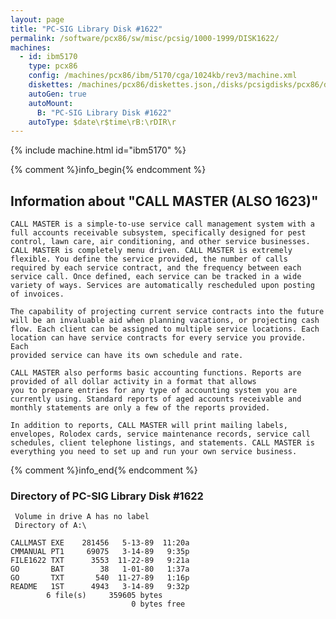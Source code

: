 ```yaml
---
layout: page
title: "PC-SIG Library Disk #1622"
permalink: /software/pcx86/sw/misc/pcsig/1000-1999/DISK1622/
machines:
  - id: ibm5170
    type: pcx86
    config: /machines/pcx86/ibm/5170/cga/1024kb/rev3/machine.xml
    diskettes: /machines/pcx86/diskettes.json,/disks/pcsigdisks/pcx86/diskettes.json
    autoGen: true
    autoMount:
      B: "PC-SIG Library Disk #1622"
    autoType: $date\r$time\rB:\rDIR\r
---
```


{% include machine.html id="ibm5170" %}

{% comment %}info_begin{% endcomment %}

## Information about "CALL MASTER (ALSO 1623)"

    CALL MASTER is a simple-to-use service call management system with a
    full accounts receivable subsystem, specifically designed for pest
    control, lawn care, air conditioning, and other service businesses.
    CALL MASTER is completely menu driven. CALL MASTER is extremely
    flexible. You define the service provided, the number of calls
    required by each service contract, and the frequency between each
    service call. Once defined, each service can be tracked in a wide
    variety of ways. Services are automatically rescheduled upon posting
    of invoices.
    
    The capability of projecting current service contracts into the future
    will be an invaluable aid when planning vacations, or projecting cash
    flow. Each client can be assigned to multiple service locations. Each
    location can have service contracts for every service you provide. Each
    provided service can have its own schedule and rate.
    
    CALL MASTER also performs basic accounting functions. Reports are
    provided of all dollar activity in a format that allows
    you to prepare entries for any type of accounting system you are
    currently using. Standard reports of aged accounts receivable and
    monthly statements are only a few of the reports provided.
    
    In addition to reports, CALL MASTER will print mailing labels,
    envelopes, Rolodex cards, service maintenance records, service call
    schedules, client telephone listings, and statements. CALL MASTER is
    everything you need to set up and run your own service business.
{% comment %}info_end{% endcomment %}


### Directory of PC-SIG Library Disk #1622

     Volume in drive A has no label
     Directory of A:\

    CALLMAST EXE    281456   5-13-89  11:20a
    CMMANUAL PT1     69075   3-14-89   9:35p
    FILE1622 TXT      3553  11-22-89   9:21a
    GO       BAT        38   1-01-80   1:37a
    GO       TXT       540  11-27-89   1:16p
    README   1ST      4943   3-14-89   9:32p
            6 file(s)     359605 bytes
                               0 bytes free
